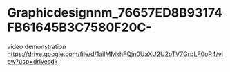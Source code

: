 # Graphicdesignnm_76657ED8B93174FB61645B3C7580F20C-
video demonstration
https://drive.google.com/file/d/1ailMMkhFQjn0UaXU2U2oTV7GrpLF0oR4/view?usp=drivesdk
